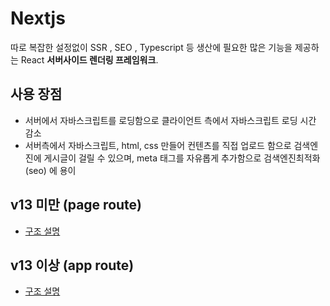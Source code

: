 # Nextjs

따로 복잡한 설정없이 SSR , SEO , Typescript 등 생산에 필요한 많은 기능을 제공하는 React **서버사이드 렌더링 프레임워크**.

## 사용 장점

- 서버에서 자바스크립트를 로딩함으로 클라이언트 측에서 자바스크립트 로딩 시간 감소
- 서버측에서 자바스크립트, html, css 만들어 컨텐츠를 직접 업로드 함으로 검색엔진에 게시글이 걸릴 수 있으며, meta 태그를 자유롭게 추가함으로 검색엔진최적화(seo) 에 용이

## v13 미만 (page route)

- [구조 설명](./less-than-v13.md)

## v13 이상 (app route)

- [구조 설명](./v13-or-later.md.md)
